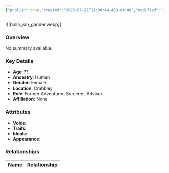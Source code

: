 ```yaml
---
{"publish":true,"created":"2025-07-21T11:30:44.468-04:00","modified":"2025-07-25T11:34:36.034-04:00","published":"2025-07-25T11:34:36.034-04:00","cssclasses":"","Age":"??","Ancestry":"Human","Gender":"Female","Location":["Crabbley"],"Role":["Former Adventurer, Sorcerer, Advisor"],"Affiliation":["None"],"Appearances":["[[-The High Rollers Campaign-]]"]}
---
```



![[bolla_van_gander.webp]]

### Overview
No summary available.

### Key Details
- **Age**: ??
- **Ancestry**: Human
- **Gender**: Female
- **Location**: Crabbley
- **Role**: Former Adventurer, Sorcerer, Advisor
- **Affiliation:** None

### Attributes
- **Voice**: 
- **Traits**: 
- **Ideals:** 
- **Appearance**:

### Relationships

| Name  | Relationship |
| ----- | ------------ |
